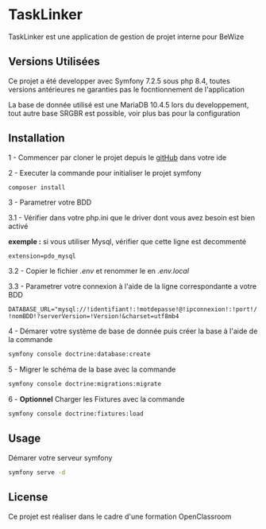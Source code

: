 TaskLinker
==========

TaskLinker est une application de gestion de projet interne pour BeWize

## Versions Utilisées

Ce projet a été developper avec Symfony 7.2.5 sous php 8.4,
toutes versions antérieures ne garanties pas le focntionnement de l'application

La base de donnée utilisé est une MariaDB 10.4.5 lors du developpement,
tout autre base SRGBR est possible, voir plus bas pour la configuration

## Installation

1 - Commencer par cloner le projet depuis le [gitHub](https://github.com/AD2210/Tasklinker) dans votre ide

2 - Executer la commande pour initialiser le projet symfony

```bash
composer install
```

3 - Parametrer votre BDD

3.1 - Vérifier dans votre php.ini que le driver dont vous avez besoin est bien activé

**exemple :** si vous utiliser Mysql, vérifier que cette ligne est decommenté
        
`extension=pdo_mysql`

3.2 - Copier le fichier _.env_ et renommer le en _.env.local_

3.3 - Parametrer votre connexion à l'aide de la ligne correspondante a votre BDD

`DATABASE_URL="mysql://!identifiant!:!motdepasse!@!ipconnexion!:!port!/!nomBDD!?serverVersion=!Version!&charset=utf8mb4`

4 - Démarer votre système de base de donnée puis créer la base à l'aide de la commande

```bash
symfony console doctrine:database:create
```

5 - Migrer le schéma de la base avec la commande

```bash
symfony console doctrine:migrations:migrate
```

6 - **Optionnel** Charger les Fixtures avec la commande

```bash
symfony console doctrine:fixtures:load 
```

## Usage

Démarer votre serveur symfony

```bash
symfony serve -d
```

## License

Ce projet est réaliser dans le cadre d'une formation OpenClassroom